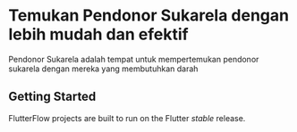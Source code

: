 # Temukan Pendonor Sukarela dengan lebih mudah dan efektif

Pendonor Sukarela adalah tempat untuk mempertemukan pendonor sukarela dengan mereka yang membutuhkan darah

## Getting Started

FlutterFlow projects are built to run on the Flutter _stable_ release.

